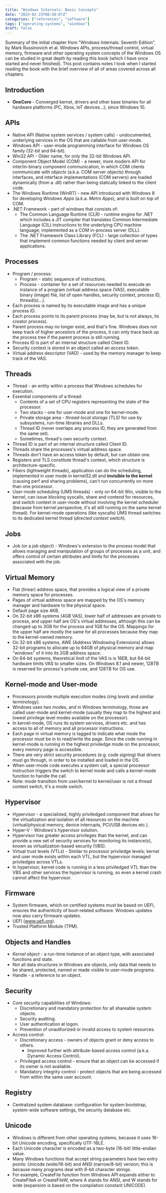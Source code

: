 ```yaml
---
title: "Windows Internals: Basic Concepts"
date: "2023-02-23T08:58:07Z"
categories: ["references", "software"]
tags: ["operating-systems", "windows"]
draft: false
---
```


Summary of the initial chapter from "Windows Internals: Seventh Edition", by Mark Russinovich et al. Windows APIs,
process/thread control, virtual memory, firmware and other operating system concepts of the Windows OS can be studied
in great depth by reading this book (which I have once started and never finished). This post contains notes I took
when I started reading the book with the brief overview of all of areas covered across all chapters.

## Introduction

- **OneCore** - Converged kernel, drivers and other base binaries for all hardware platforms (PC, Xbox, IoT devices...);
  since Windows 10.

## APIs

- Native API (Native system services / system calls) - undocumented, underlying services in the OS that are callable
  from user-mode.
- Windows API - user-mode programming interface for Windows OS family (32-bit and 64-bit).
- Win32 API - Older name, for only the 32-bit Windows API.
- Component Object Model (COM) - a newer, more modern API for inter/in-binary component communication, in which COM
  clients communicate with *objects* (a.k.a. COM server objects) through interfaces, and interface implementations (COM
  servers) are loaded dynamically (from a .dll) rather than being statically linked to the client code.
- The Windows Runtime (WinRT) - new API introduced with Windows 8 for developing *Windows Apps* (a.k.a. *Metro Apps*),
  and is built on top of COM.
- .NET Framework - part of windows that consists of:
  - The Common Language Runtime (CLR) - runtime engine for .NET which includes a JIT compiler that translates
    Common Intermediate Language (CIL) instructions to the underlying CPU machine language; implemented as a COM
    in-process server (DLL).
  - The .NET Framework Class Library (FCL) - large collection of types that implement common functions needed by client
    and server applications.

## Processes

- Program / process:
  - Program - static sequence of instructions.
  - Process - container for a set of resources needed to execute an instance of a program (virtual address space (VAS),
    executable binary (image) file, list of open handles, security context, process ID, thread(s)...).
- Each process is named by its executable image and has a unique process ID.
- Each process points to its parent process (may be, but is not always, its creator process).
- Parent process may no longer exist, and that's fine. Windows does not keep track of higher ancestors of the process,
  it can only trace back up the process tree if the parent process is still running.
- Process ID is part of an internal structure called Client ID.
- Security context is stored in an object called an *access token*.
- Virtual address descriptor (VAD) - used by the memory manager to keep track of the VAS.

## Threads

- Thread - an entity within a process that Windows schedules for execution.
- Essential components of a thread:
  - Contents of a set of CPU registers representing the state of the processor.
  - Two stacks - one for user-mode and one for kernel-mode.
  - Private storage area - *thread-local storage (TLS)* for use by subsystems, run-time libraries and DLLs.
  - Thread ID (never overlaps any process ID, they are generated from the same set).
  - Sometimes, thread's own security context.
- Thread ID is part of an internal structure called Client ID.
- Threads share the processes's virtual address space.
- Threads don't have an access token by default, but can obtain one.
- Registers and TLS constitute thread's context, which structure is architecture-specific.
- Fibers (lightweight threads), application can do the scheduling, implemented in user mode in kernel32.dll and
  **invisible to the kernel** (causing perf and sharing problems), can't run concurrently on more than one processor.
- User-mode scheduling (UMS threads) - only on 64-bit Win, visible to the kernel, can issue blocking syscalls, share and
  contend for resources, and switch context in user-mode without involving the kernel scheduler (because from kernel
  perspective, it's all still running on the same kernel thread). For kernel-mode operations (like syscalls) UMS thread
  switches to its dedicated kernel thread (*directed context switch*).

## Jobs

- Job (or a *job object*) - Windows's extension to the process model that allows managing and manipulation of groups of
  processes as a unit, and offers control of certain attributes and limits for the processes associated with the job.

## Virtual Memory

- Flat (linear) address space, that provides a logical view of a private memory space for processes.
- Pages of virtual address space are mapped by the OS's memory manager and hardware to the physical space.
- Default page size 4KB.
- On 32-bit x86 systems (4GB VAS), lower half of addresses are private to process, and upper half are OS's virtual
  addresses, although this can be changed up to 3GB for the process and 1GB for the OS. Mappings for the upper half are
  mostly the same for all processes because they map to the kernel-owned memory.
- On 32-bit x86 systems, AWE (Address Windowing Extensions) allows 32-bit programs to allocate up to 64GB of physical
  memory and map "windows" of it into its 2GB address space.
- On 64-bit systems, theoretical limit of the VAS is is 16EB, but 64-bit hardware limits VAS to smaller sizes.
  On Windows 8.1 and newer, 128TB is reserved for process's private use, and 128TB for OS use.

## Kernel-mode and User-mode

- Processors provide multiple execution modes (*ring levels* and similiar terminology).
- Windows uses two modes, and in Windows terminology, those are called user-mode and kernel-mode (usually they map to
  the highest and lowest privilege level modes available on the processor).
- In kernel-mode, OS runs its system services, drivers etc. and has access to all of memory and all processor
  instructions.
- Each page in virtual memory is tagged to indicate what mode the processor must be in to read/write the page. Since the
  code running in kernel-mode is running in the highest priviledge mode on the processor, every memory page is
  accessible.
- There are very strict security procedures (e.g. code signing) that drivers must go through, in order to be installed
  and loaded in the OS.
- When user-mode code executes a system call, a special processor instruction triggers the switch to kernel mode and
  calls a kernel-mode function to handle the call.
- Note: mode transition from user/kernel to kernel/user is not a thread context switch, it's a mode switch.

## Hypervisor

- Hypervisor - a specialized, highly priviledged component that allows for the virtualization and isolation of all
  resources on the machine (virtual/physical memory, device interrupts, PCI/USB devices etc.).
- Hyper-V - Windows's hypervisor solution.
- Hypervisor has greater access privileges than the kernel, and can provide a new set of security services for
  monitoring its instance(s), known as virtualization-based security (VBS).
- Virtual trust levels (VTLs) - Similar to processor priviledge levels; kernel and user mode exists within each VTL,
  but the hypervisor managed priviledges across VTLs.
- In hypervisor, kernel code is running in a less priviledged VTL than the VBS and other services the hypervisor is
  running, so even a kernel crash cannot affect the hypervisor.

## Firmware

- System firmware, which on certified systems must be based on UEFI, ensures the authenticity of boot-related software.
  Windows updates now also carry firmware updates.
- UEFI (www.uefi.org).
- Trusted Platform Module (TPM).

## Objects and Handles

- *Kernel object* - a run-time instance of an object type, with associated functions and state.
- Not all data structures in Windows are objects, only data that needs to be shared, protected, named or made visible to
  user-mode programs.
- Handle - a reference to an object.

## Security

- Core security capabilities of Windows:
  - Discretionary and mandatory protection for all shareable system objects.
  - Security auditing.
  - User authentication at logon.
  - Prevention of unauthorized or invalid access to system resources.
- Access control:
  - Discretionary access - owners of objects grant or deny access to others.
    - Improved further with attribute-based access control (a.k.a. Dynamic Access Control).
  - Privileged access control - ensure that an object can be accessed if its owner is not available.
  - Mandatory integrity control - protect objects that are being accessed from within the same user account.

## Registry

- Centralized system database: configuration for system bootstrap, system-wide software settings, the security database
  etc.

## Unicode

- Windows is different from other operating systems, because it uses 16-bit Unicode encoding, specifically UTF-16LE.
- Each Unicode character is encoded as a two-byte (16-bit) little-endian value.
- Many Windows functions that accept string parameters have two entry points: Unicode (wide/16-bit) and
  ANSI (narrow/8-bit) version; this is because many programs deal with 8-bit character strings.
- For example, CreateFile function from Windows API expands either to CreateFileA or CreateFileW, where A stands for
  ANSI, and W stands for wide (expansion is based on the compilation constant UNICODE).
